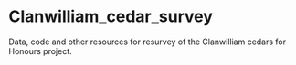# Clanwilliam_cedar_survey
Data, code and other resources for resurvey of the Clanwilliam cedars for Honours project.
